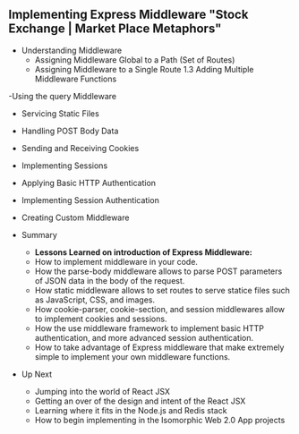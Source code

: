 ## Implementing Express Middleware "Stock Exchange | Market Place Metaphors"

- Understanding Middleware
  - Assigning Middleware Global to a Path (Set of Routes)
  - Assigning Middleware to a Single Route
	1.3 Adding Multiple Middleware Functions
	
-Using the query Middleware

- Servicing Static Files
	
- Handling POST Body Data

- Sending and Receiving Cookies

- Implementing Sessions

- Applying Basic HTTP Authentication

- Implementing Session Authentication

- Creating Custom Middleware

- Summary
  - **Lessons Learned on introduction of Express Middleware:**
  - How to implement middleware in your code.
  - How the parse-body middleware allows to parse POST parameters of JSON data in the body of the request.
  - How static middleware allows to set routes to serve statice files such as JavaScript, CSS, and images.
  - How cookie-parser, cookie-section, and session middlewares allow to implement cookies and sessions.
  - How the use middleware framework to implement basic HTTP authentication, and more advanced session authentication.
  - How to take advantage of Express middleware that make extremely simple to implement your own middleware functions.

- Up Next 
  - Jumping into the world of React JSX
  - Getting an over of the design and intent of the React JSX
  - Learning where it fits in the Node.js and Redis stack 
  - How to begin implementing in the Isomorphic Web 2.0 App projects
